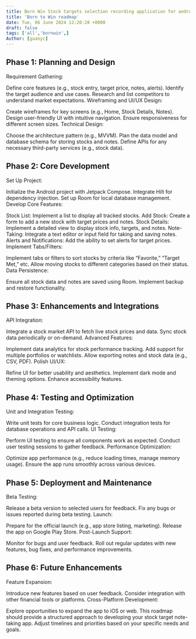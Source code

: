 ```yaml
---
title: Born Win Stock targets selection recording application for android
title: 'Born to Win roadmap'
date: Tue, 06 June 2024 12:20:28 +0000
draft: false
tags: ['all','bornwin',]
Author: [guanyc]
---
```


## Phase 1: Planning and Design

Requirement Gathering:

Define core features (e.g., stock entry, target price, notes, alerts).
Identify the target audience and use cases.
Research and list competitors to understand market expectations.
Wireframing and UI/UX Design:

Create wireframes for key screens (e.g., Home, Stock Details, Notes).
Design user-friendly UI with intuitive navigation.
Ensure responsiveness for different screen sizes.
Technical Design:

Choose the architecture pattern (e.g., MVVM).
Plan the data model and database schema for storing stocks and notes.
Define APIs for any necessary third-party services (e.g., stock data).

## Phase 2: Core Development
Set Up Project:

Initialize the Android project with Jetpack Compose.
Integrate Hilt for dependency injection.
Set up Room for local database management.
Develop Core Features:

Stock List: Implement a list to display all tracked stocks.
Add Stock: Create a form to add a new stock with target prices and notes.
Stock Details: Implement a detailed view to display stock info, targets, and notes.
Note-Taking: Integrate a text editor or input field for taking and saving notes.
Alerts and Notifications: Add the ability to set alerts for target prices.
Implement Tabs/Filters:

Implement tabs or filters to sort stocks by criteria like “Favorite,” “Target Met,” etc.
Allow moving stocks to different categories based on their status.
Data Persistence:

Ensure all stock data and notes are saved using Room.
Implement backup and restore functionality.

## Phase 3: Enhancements and Integrations
API Integration:

Integrate a stock market API to fetch live stock prices and data.
Sync stock data periodically or on-demand.
Advanced Features:

Implement data analytics for stock performance tracking.
Add support for multiple portfolios or watchlists.
Allow exporting notes and stock data (e.g., CSV, PDF).
Polish UI/UX:

Refine UI for better usability and aesthetics.
Implement dark mode and theming options.
Enhance accessibility features.

## Phase 4: Testing and Optimization
Unit and Integration Testing:

Write unit tests for core business logic.
Conduct integration tests for database operations and API calls.
UI Testing:

Perform UI testing to ensure all components work as expected.
Conduct user testing sessions to gather feedback.
Performance Optimization:

Optimize app performance (e.g., reduce loading times, manage memory usage).
Ensure the app runs smoothly across various devices.

## Phase 5: Deployment and Maintenance
Beta Testing:

Release a beta version to selected users for feedback.
Fix any bugs or issues reported during beta testing.
Launch:

Prepare for the official launch (e.g., app store listing, marketing).
Release the app on Google Play Store.
Post-Launch Support:

Monitor for bugs and user feedback.
Roll out regular updates with new features, bug fixes, and performance improvements.

## Phase 6: Future Enhancements
Feature Expansion:

Introduce new features based on user feedback.
Consider integration with other financial tools or platforms.
Cross-Platform Development:

Explore opportunities to expand the app to iOS or web.
This roadmap should provide a structured approach to developing your stock target note-taking app. Adjust timelines and priorities based on your specific needs and goals.
